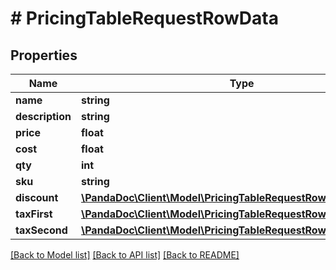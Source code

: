 # # PricingTableRequestRowData

## Properties

Name | Type | Description | Notes
------------ | ------------- | ------------- | -------------
**name** | **string** |  |
**description** | **string** |  | [optional]
**price** | **float** |  |
**cost** | **float** |  | [optional]
**qty** | **int** |  |
**sku** | **string** |  | [optional]
**discount** | [**\PandaDoc\Client\Model\PricingTableRequestRowDataDiscount**](PricingTableRequestRowDataDiscount.md) |  | [optional]
**taxFirst** | [**\PandaDoc\Client\Model\PricingTableRequestRowDataTaxFirst**](PricingTableRequestRowDataTaxFirst.md) |  | [optional]
**taxSecond** | [**\PandaDoc\Client\Model\PricingTableRequestRowDataTaxSecond**](PricingTableRequestRowDataTaxSecond.md) |  | [optional]

[[Back to Model list]](../../README.md#models) [[Back to API list]](../../README.md#endpoints) [[Back to README]](../../README.md)
